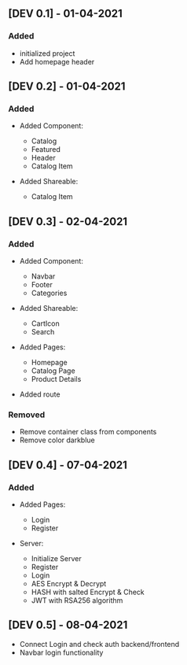 ## [DEV 0.1] - 01-04-2021

### Added

- initialized project
- Add homepage header

## [DEV 0.2] - 01-04-2021

### Added

- Added Component:

  - Catalog
  - Featured
  - Header
  - Catalog Item

- Added Shareable:
  - Catalog Item

## [DEV 0.3] - 02-04-2021

### Added

- Added Component:

  - Navbar
  - Footer
  - Categories

- Added Shareable:

  - CartIcon
  - Search

- Added Pages:

  - Homepage
  - Catalog Page
  - Product Details

- Added route

### Removed

- Remove container class from components
- Remove color darkblue

## [DEV 0.4] - 07-04-2021

### Added

- Added Pages:

  - Login
  - Register

- Server:
  - Initialize Server
  - Register
  - Login
  - AES Encrypt & Decrypt
  - HASH with salted Encrypt & Check
  - JWT with RSA256 algorithm

## [DEV 0.5] - 08-04-2021

- Connect Login and check auth backend/frontend
- Navbar login functionality
